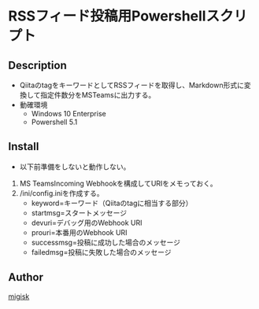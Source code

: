 # RSSフィード投稿用Powershellスクリプト
## Description
- QiitaのtagをキーワードとしてRSSフィードを取得し、Markdown形式に変換して指定件数分をMSTeamsに出力する。
- 動確環境
    - Windows 10 Enterprise
    - Powershell 5.1
## Install
- 以下前準備をしないと動作しない。
1. MS TeamsIncoming Webhookを構成してURIをメモっておく。
1. /ini/config.iniを作成する。
    - keyword=キーワード（Qiitaのtagに相当する部分）
    - startmsg=スタートメッセージ
    - devuri=デバッグ用のWebhook URI
    - prouri=本番用のWebhook URI
    - successmsg=投稿に成功した場合のメッセージ
    - failedmsg=投稿に失敗した場合のメッセージ
## Author
[migisk](https://github.com/migisk)